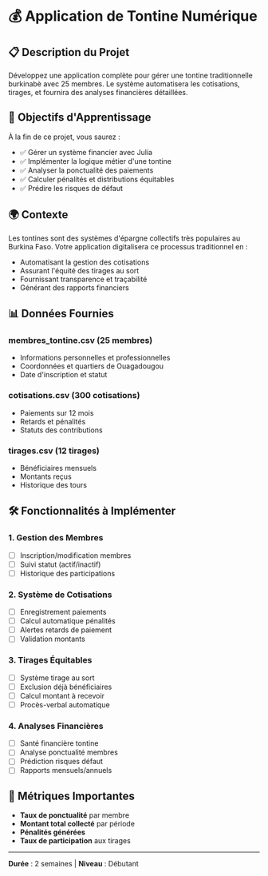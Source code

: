# 💰 Application de Tontine Numérique

## 📋 Description du Projet

Développez une application complète pour gérer une tontine traditionnelle burkinabè avec 25 membres. Le système automatisera les cotisations, tirages, et fournira des analyses financières détaillées.

## 🎯 Objectifs d'Apprentissage

À la fin de ce projet, vous saurez :
- ✅ Gérer un système financier avec Julia
- ✅ Implémenter la logique métier d'une tontine
- ✅ Analyser la ponctualité des paiements
- ✅ Calculer pénalités et distributions équitables
- ✅ Prédire les risques de défaut

## 🌍 Contexte

Les tontines sont des systèmes d'épargne collectifs très populaires au Burkina Faso. Votre application digitalisera ce processus traditionnel en :
- Automatisant la gestion des cotisations
- Assurant l'équité des tirages au sort
- Fournissant transparence et traçabilité
- Générant des rapports financiers

## 📊 Données Fournies

### membres_tontine.csv (25 membres)
- Informations personnelles et professionnelles
- Coordonnées et quartiers de Ouagadougou
- Date d'inscription et statut

### cotisations.csv (300 cotisations)
- Paiements sur 12 mois  
- Retards et pénalités
- Statuts des contributions

### tirages.csv (12 tirages)
- Bénéficiaires mensuels
- Montants reçus
- Historique des tours

## 🛠️ Fonctionnalités à Implémenter

### 1. Gestion des Membres
- [ ] Inscription/modification membres
- [ ] Suivi statut (actif/inactif)
- [ ] Historique des participations

### 2. Système de Cotisations
- [ ] Enregistrement paiements
- [ ] Calcul automatique pénalités
- [ ] Alertes retards de paiement
- [ ] Validation montants

### 3. Tirages Équitables
- [ ] Système tirage au sort
- [ ] Exclusion déjà bénéficiaires
- [ ] Calcul montant à recevoir
- [ ] Procès-verbal automatique

### 4. Analyses Financières
- [ ] Santé financière tontine
- [ ] Analyse ponctualité membres
- [ ] Prédiction risques défaut
- [ ] Rapports mensuels/annuels

## 🎯 Métriques Importantes

- **Taux de ponctualité** par membre
- **Montant total collecté** par période  
- **Pénalités générées**
- **Taux de participation** aux tirages

---

**Durée** : 2 semaines | **Niveau** : Débutant